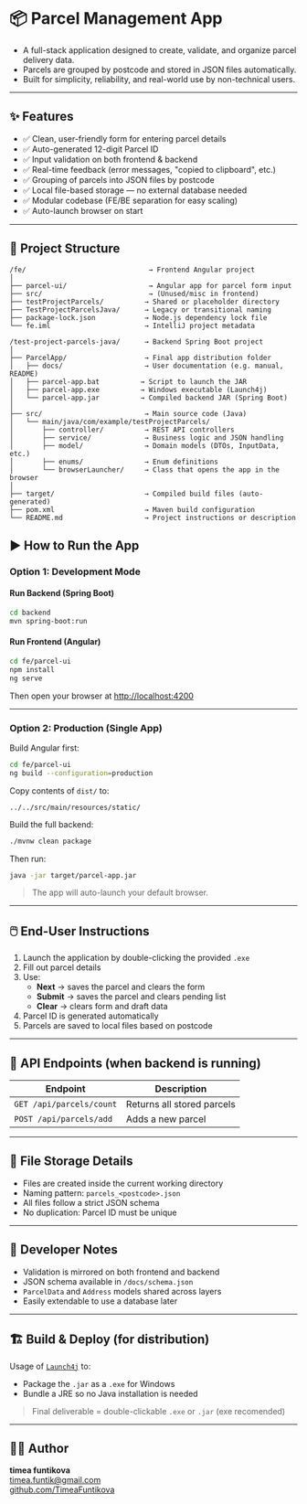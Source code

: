 # 📦 Parcel Management App

- A full-stack application designed to create, validate, and organize parcel delivery data.
- Parcels are grouped by postcode and stored in JSON files automatically.
- Built for simplicity, reliability, and real-world use by non-technical users.

---

## ✨ Features

- ✅ Clean, user-friendly form for entering parcel details
- ✅ Auto-generated 12-digit Parcel ID
- ✅ Input validation on both frontend & backend
- ✅ Real-time feedback (error messages, "copied to clipboard", etc.)
- ✅ Grouping of parcels into JSON files by postcode
- ✅ Local file-based storage — no external database needed
- ✅ Modular codebase (FE/BE separation for easy scaling)
- ✅ Auto-launch browser on start

---

## 🧱 Project Structure
```plaintext
/fe/                              → Frontend Angular project
│
├── parcel-ui/                    → Angular app for parcel form input
├── src/                          → (Unused/misc in frontend)
├── testProjectParcels/          → Shared or placeholder directory
├── TestProjectParcelsJava/      → Legacy or transitional naming
├── package-lock.json            → Node.js dependency lock file
└── fe.iml                       → IntelliJ project metadata

/test-project-parcels-java/      → Backend Spring Boot project
│
├── ParcelApp/                   → Final app distribution folder
│   ├── docs/                    → User documentation (e.g. manual, README)
│   ├── parcel-app.bat          → Script to launch the JAR
│   ├── parcel-app.exe          → Windows executable (Launch4j)
│   └── parcel-app.jar          → Compiled backend JAR (Spring Boot)
│
├── src/                         → Main source code (Java)
│   └── main/java/com/example/testProjectParcels/
│       ├── controller/          → REST API controllers
│       ├── service/             → Business logic and JSON handling
│       ├── model/               → Domain models (DTOs, InputData, etc.)
│       ├── enums/               → Enum definitions
│       └── browserLauncher/     → Class that opens the app in the browser
│
├── target/                      → Compiled build files (auto-generated)
├── pom.xml                      → Maven build configuration
└── README.md                    → Project instructions or description
```

## ▶️ How to Run the App

### Option 1: Development Mode

#### Run Backend (Spring Boot)
```bash
cd backend
mvn spring-boot:run
```

#### Run Frontend (Angular)
```bash
cd fe/parcel-ui
npm install
ng serve
```

Then open your browser at [http://localhost:4200](http://localhost:4200)

---

### Option 2: Production (Single App)
Build Angular first:
```bash
cd fe/parcel-ui
ng build --configuration=production
```

Copy contents of `dist/` to:
```
../../src/main/resources/static/
```

Build the full backend:
```bash
./mvnw clean package
```

Then run:
```bash
java -jar target/parcel-app.jar
```

> The app will auto-launch your default browser.

---

## 🖱️ End-User Instructions

1. Launch the application by double-clicking the provided `.exe`
2. Fill out parcel details
3. Use:
   - **Next** → saves the parcel and clears the form
   - **Submit** → saves the parcel and clears pending list
   - **Clear** → clears form and draft data
4. Parcel ID is generated automatically
5. Parcels are saved to local files based on postcode

---

## 🔌 API Endpoints (when backend is running)

| Endpoint                 | Description                   |
|--------------------------|-------------------------------|
| `GET /api/parcels/count` | Returns all stored parcels    |
| `POST /api/parcels/add`  | Adds a new parcel             |

---

## 📁 File Storage Details

- Files are created inside the current working directory
- Naming pattern: `parcels_<postcode>.json`
- All files follow a strict JSON schema
- No duplication: Parcel ID must be unique

---

## 🔧 Developer Notes

- Validation is mirrored on both frontend and backend
- JSON schema available in `/docs/schema.json`
- `ParcelData` and `Address` models shared across layers
- Easily extendable to use a database later

---

## 🏗️ Build & Deploy (for distribution)

Usage of [`Launch4j`](http://launch4j.sourceforge.net/) to:

- Package the `.jar` as a `.exe` for Windows
- Bundle a JRE so no Java installation is needed

> Final deliverable = double-clickable `.exe` or `.jar` (exe recomended)

---

## 👨‍💻 Author

**timea funtikova**  
timea.funtik@gmail.com  
[github.com/TimeaFuntikova](https://github.com/TimeaFuntikova)
